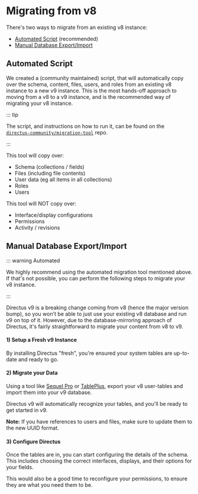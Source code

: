 # Migrating from v8

There's two ways to migrate from an existing v8 instance:

- [Automated Script](#automated-script) (recommended)
- [Manual Database Export/Import](#manual-database-export-import)

## Automated Script

We created a (community maintained) script, that will automatically copy over the schema, content, files, users, and
roles from an existing v8 instance to a new v9 instance. This is the most hands-off approach to moving from a v8 to a v9
instance, and is the recommended way of migrating your v8 instance.

::: tip

The script, and instructions on how to run it, can be found on the\
[`directus-community/migration-tool`](https://github.com/directus-community/migration-tool) repo.

:::

This tool will copy over:

- Schema (collections / fields)
- Files (including file contents)
- User data (eg all items in all collections)
- Roles
- Users

This tool will NOT copy over:

- Interface/display configurations
- Permissions
- Activity / revisions

## Manual Database Export/Import

::: warning Automated

We highly recommend using the automated migration tool mentioned above. If that's not possible, you can perform the
following steps to migrate your v8 instance.

:::

Directus v9 is a breaking change coming from v8 (hence the major version bump), so you won't be able to just use your
existing v8 database and run v9 on top of it. However, due to the database-mirroring approach of Directus, it's fairly
straightforward to migrate your content from v8 to v9.

#### 1) Setup a Fresh v9 Instance

By installing Directus "fresh", you're ensured your system tables are up-to-date and ready to go.

#### 2) Migrate your Data

Using a tool like [Sequel Pro](http://sequelpro.com) or [TablePlus](https://tableplus.com), export your v8 user-tables
and import them into your v9 database.

Directus v9 will automatically recognize your tables, and you'll be ready to get started in v9.

**Note:** If you have references to users and files, make sure to update them to the new UUID format.

#### 3) Configure Directus

Once the tables are in, you can start configuring the details of the schema. This includes choosing the correct
interfaces, displays, and their options for your fields.

This would also be a good time to reconfigure your permissions, to ensure they are what you need them to be.
